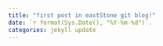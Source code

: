 ```yaml
---
title: "first post in eastStone git blog!"
date: `r format(Sys.Date(), "%Y-%m-%d")`.
categories: jekyll update
---
```

